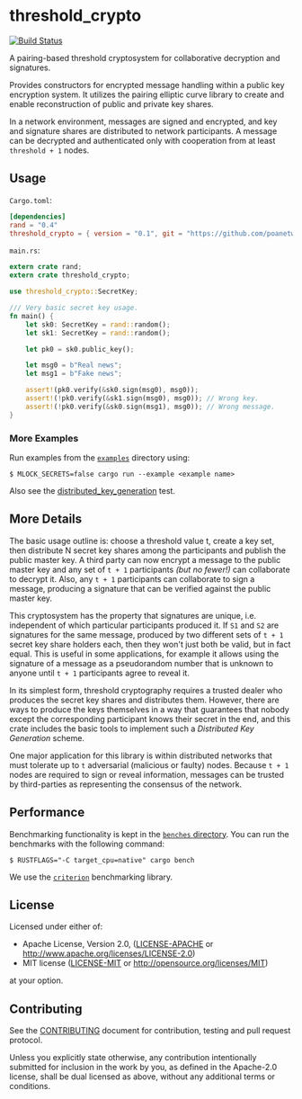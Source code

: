 # threshold_crypto

[![Build Status](https://travis-ci.org/poanetwork/threshold_crypto.svg?branch=master)](https://travis-ci.org/poanetwork/threshold_crypto)

A pairing-based threshold cryptosystem for collaborative decryption and
signatures.

Provides constructors for encrypted message handling within a public key
encryption system. It utilizes the pairing elliptic curve library to create
and enable reconstruction of public and private key shares.

In a network environment, messages are signed and encrypted, and key and
signature shares are distributed to network participants. A message can be
decrypted and authenticated only with cooperation from at least `threshold +
1` nodes.

## Usage

`Cargo.toml`:

```toml
[dependencies]
rand = "0.4"
threshold_crypto = { version = "0.1", git = "https://github.com/poanetwork/threshold_crypto" }
```

`main.rs`:

```rust
extern crate rand;
extern crate threshold_crypto;

use threshold_crypto::SecretKey;

/// Very basic secret key usage.
fn main() {
    let sk0: SecretKey = rand::random();
    let sk1: SecretKey = rand::random();

    let pk0 = sk0.public_key();

    let msg0 = b"Real news";
    let msg1 = b"Fake news";

    assert!(pk0.verify(&sk0.sign(msg0), msg0));
    assert!(!pk0.verify(&sk1.sign(msg0), msg0)); // Wrong key.
    assert!(!pk0.verify(&sk0.sign(msg1), msg0)); // Wrong message.
}
```

### More Examples

Run examples from the [`examples`](examples) directory using:

```
$ MLOCK_SECRETS=false cargo run --example <example name>
```

Also see the
[distributed_key_generation](https://github.com/poanetwork/threshold_crypto/blob/d81953b55d181311c2a4eed2b6c34059fcf3fdae/src/poly.rs#L967)
test.

## More Details

The basic usage outline is: choose a threshold value t, create a key set, then
distribute N secret key shares among the participants and publish the public
master key. A third party can now encrypt a message to the public master key
and any set of `t + 1` participants *(but no fewer!)* can collaborate to
decrypt it. Also, any `t + 1` participants can collaborate to sign a message,
producing a signature that can be verified against the public master key.

This cryptosystem has the property that signatures are unique, i.e.
independent of which particular participants produced it. If `S1` and `S2` are
signatures for the same message, produced by two different sets of `t + 1`
secret key share holders each, then they won't just both be valid, but in fact
equal. This is useful in some applications, for example it allows using the
signature of a message as a pseudorandom number that is unknown to anyone
until `t + 1` participants agree to reveal it.

In its simplest form, threshold cryptography requires a trusted dealer who
produces the secret key shares and distributes them. However, there are ways
to produce the keys themselves in a way that guarantees that nobody except the
corresponding participant knows their secret in the end, and this crate
includes the basic tools to implement such a *Distributed Key Generation*
scheme.

One major application for this library is within distributed networks that
must tolerate up to `t` adversarial (malicious or faulty) nodes. Because `t +
1` nodes are required to sign or reveal information, messages can be trusted
by third-parties as representing the consensus of the network.

## Performance

Benchmarking functionality is kept in the [`benches` directory](benches). You
can run the benchmarks with the following command:

```
$ RUSTFLAGS="-C target_cpu=native" cargo bench
```

We use the [`criterion`](https://crates.io/crates/criterion) benchmarking library.

## License

Licensed under either of:

* Apache License, Version 2.0, ([LICENSE-APACHE](LICENSE-APACHE) or http://www.apache.org/licenses/LICENSE-2.0)
* MIT license ([LICENSE-MIT](LICENSE-MIT) or http://opensource.org/licenses/MIT)

at your option.

## Contributing

See the [CONTRIBUTING](CONTRIBUTING.md) document for contribution, testing and
pull request protocol.

Unless you explicitly state otherwise, any contribution intentionally
submitted for inclusion in the work by you, as defined in the Apache-2.0
license, shall be dual licensed as above, without any additional terms or
conditions.
